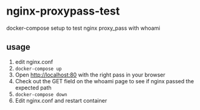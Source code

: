 # nginx-proxypass-test

docker-compose setup to test nginx proxy_pass with whoami

## usage

1. edit nginx.conf
2. `docker-compose up`
3. Open [http://localhost:80](http://localhost:80) with the right pass in your browser
4. Check out the GET field on the whoami page to see if nginx passed the expected path
5. `docker-compose down`
6. Edit nginx.conf and restart container

